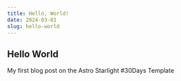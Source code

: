 ```yaml
---
title: Hello, World!
date: 2024-03-01
slug: hello-world
---
```


## Hello World

My first blog post on the Astro Starlight #30Days Template